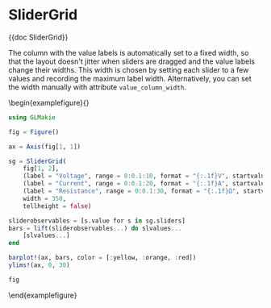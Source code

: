 # SliderGrid

{{doc SliderGrid}}

The column with the value labels is automatically set to a fixed width, so that the layout doesn't jitter when sliders are dragged and the value labels change their widths.
This width is chosen by setting each slider to a few values and recording the maximum label width.
Alternatively, you can set the width manually with attribute `value_column_width`.

\begin{examplefigure}{}
```julia
using GLMakie

fig = Figure()

ax = Axis(fig[1, 1])

sg = SliderGrid(
    fig[1, 2],
    (label = "Voltage", range = 0:0.1:10, format = "{:.1f}V", startvalue = 5.3),
    (label = "Current", range = 0:0.1:20, format = "{:.1f}A", startvalue = 10.2),
    (label = "Resistance", range = 0:0.1:30, format = "{:.1f}Ω", startvalue = 15.9),
    width = 350,
    tellheight = false)

sliderobservables = [s.value for s in sg.sliders]
bars = lift(sliderobservables...) do slvalues...
    [slvalues...]
end

barplot!(ax, bars, color = [:yellow, :orange, :red])
ylims!(ax, 0, 30)

fig
```
\end{examplefigure}
